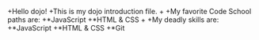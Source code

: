 +Hello dojo!
+This is my dojo introduction file.
+
+My favorite Code School paths are: 
+*JavaScript
+*HTML & CSS
+
+My deadly skills are:
+*JavaScript
+*HTML & CSS
+*Git
